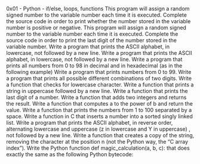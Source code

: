 0x01 - Python - if/else, loops, functions
This program will assign a random signed number to the variable number each time it is executed. Complete the source code in order to print whether the number stored in the variable number is positive or negative.
This program will assign a random signed number to the variable number each time it is executed. Complete the source code in order to print the last digit of the number stored in the variable number.
Write a program that prints the ASCII alphabet, in lowercase, not followed by a new line.
Write a program that prints the ASCII alphabet, in lowercase, not followed by a new line.
Write a program that prints all numbers from 0 to 98 in decimal and in hexadecimal (as in the following example)
Write a program that prints numbers from 0 to 99.
Write a program that prints all possible different combinations of two digits.
Write a function that checks for lowercase character.
Write a function that prints a string in uppercase followed by a new line.
Write a function that prints the last digit of a number.
Write a function that adds two integers and returns the result.
Write a function that computes a to the power of b and return the value.
Write a function that prints the numbers from 1 to 100 separated by a space.
Write a function in C that inserts a number into a sorted singly linked list.
Write a program that prints the ASCII alphabet, in reverse order, alternating lowercase and uppercase (z in lowercase and Y in uppercase) , not followed by a new line.
Write a function that creates a copy of the string, removing the character at the position n (not the Python way, the “C array index”).
Write the Python function def magic_calculation(a, b, c): that does exactly the same as the following Python bytecode:

